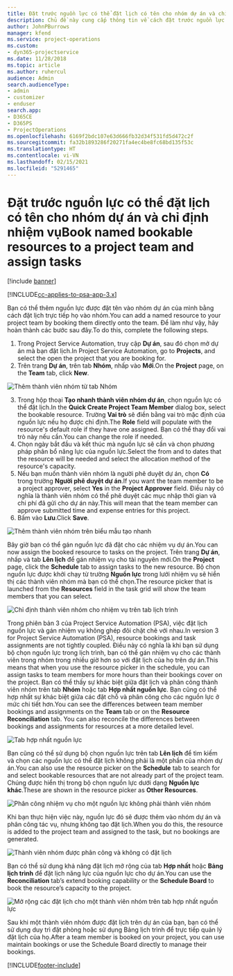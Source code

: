 ```yaml
---
title: Đặt trước nguồn lực có thể đặt lịch có tên cho nhóm dự án và chỉ định nhiệm vụ
description: Chủ đề này cung cấp thông tin về cách đặt trước nguồn lực được nêu tên cho nhóm dự án và chỉ định nhiệm vụ cho nguồn lực.
author: JohnPBurrows
manager: kfend
ms.service: project-operations
ms.custom:
- dyn365-projectservice
ms.date: 11/28/2018
ms.topic: article
ms.author: ruhercul
audience: Admin
search.audienceType:
- admin
- customizer
- enduser
search.app:
- D365CE
- D365PS
- ProjectOperations
ms.openlocfilehash: 6169f2bdc107e63d666fb32d34f531fd5d472c2f
ms.sourcegitcommit: fa32b1893286f20271fa4ec4be8fc68bd135f53c
ms.translationtype: HT
ms.contentlocale: vi-VN
ms.lasthandoff: 02/15/2021
ms.locfileid: "5291465"
---
```

# <a name="book-named-bookable-resources-to-a-project-team-and-assign-tasks"></a><span data-ttu-id="23c78-103">Đặt trước nguồn lực có thể đặt lịch có tên cho nhóm dự án và chỉ định nhiệm vụ</span><span class="sxs-lookup"><span data-stu-id="23c78-103">Book named bookable resources to a project team and assign tasks</span></span> 

[!include [banner](../includes/psa-now-project-operations.md)]

[!INCLUDE[cc-applies-to-psa-app-3.x](../includes/cc-applies-to-psa-app-3x.md)]

<span data-ttu-id="23c78-104">Bạn có thể thêm nguồn lực được đặt tên vào nhóm dự án của mình bằng cách đặt lịch trực tiếp họ vào nhóm.</span><span class="sxs-lookup"><span data-stu-id="23c78-104">You can  add a named resource to your project team by booking them directly onto the team.</span></span> <span data-ttu-id="23c78-105">Để làm như vậy, hãy hoàn thành các bước sau đây.</span><span class="sxs-lookup"><span data-stu-id="23c78-105">To do this, complete the following steps.</span></span>

1. <span data-ttu-id="23c78-106">Trong Project Service Automation, truy cập **Dự án**, sau đó chọn mở dự án mà bạn đặt lịch.</span><span class="sxs-lookup"><span data-stu-id="23c78-106">In  Project Service Automation, go to **Projects**, and select the open the project that you are booking for.</span></span>
2. <span data-ttu-id="23c78-107">Trên trang **Dự án**, trên tab **Nhóm**, nhấp vào **Mới**.</span><span class="sxs-lookup"><span data-stu-id="23c78-107">On the **Project** page, on the **Team** tab, click **New**.</span></span> 

![Thêm thành viên nhóm từ tab Nhóm](media/RM-how-to-1.png)

3. <span data-ttu-id="23c78-109">Trong hộp thoại **Tạo nhanh thành viên nhóm dự án**, chọn nguồn lực có thể đặt lịch.</span><span class="sxs-lookup"><span data-stu-id="23c78-109">In the **Quick Create Project Team Member** dialog box, select the bookable resource.</span></span> <span data-ttu-id="23c78-110">Trường **Vai trò** sẽ điền bằng vai trò mặc định của nguồn lực nếu họ được chỉ định.</span><span class="sxs-lookup"><span data-stu-id="23c78-110">The **Role** field will populate with the resource's default role if they have one assigned.</span></span> <span data-ttu-id="23c78-111">Bạn có thể thay đổi vai trò này nếu cần.</span><span class="sxs-lookup"><span data-stu-id="23c78-111">You can change the role if needed.</span></span> 
4. <span data-ttu-id="23c78-112">Chọn ngày bắt đầu và kết thúc mà nguồn lực sẽ cần và chọn phương pháp phân bổ năng lực của nguồn lực.</span><span class="sxs-lookup"><span data-stu-id="23c78-112">Select the from and to dates that the resource will be needed and select the allocation method of the resource's capacity.</span></span> 
5. <span data-ttu-id="23c78-113">Nếu bạn muốn thành viên nhóm là người phê duyệt dự án, chọn **Có** trong trường **Người phê duyệt dự án**.</span><span class="sxs-lookup"><span data-stu-id="23c78-113">If you want the team member to be a project approver, select **Yes** in the **Project Approver** field.</span></span> <span data-ttu-id="23c78-114">Điều này có nghĩa là thành viên nhóm có thể phê duyệt các mục nhập thời gian và chi phí đã gửi cho dự án này.</span><span class="sxs-lookup"><span data-stu-id="23c78-114">This will mean that the team member can approve submitted time and expense entries for this project.</span></span> 
6. <span data-ttu-id="23c78-115">Bấm vào **Lưu**.</span><span class="sxs-lookup"><span data-stu-id="23c78-115">Click **Save**.</span></span>

![Thêm thành viên nhóm trên biểu mẫu tạo nhanh](media/RM-how-to-2.png)


<span data-ttu-id="23c78-117">Bây giờ bạn có thể gán nguồn lực đã đặt cho các nhiệm vụ dự án.</span><span class="sxs-lookup"><span data-stu-id="23c78-117">You can now assign the booked resource to tasks on the project.</span></span> <span data-ttu-id="23c78-118">Trên trang **Dự án**, nhấp và tab **Lên lịch** để gán nhiệm vụ cho tài nguyên mới.</span><span class="sxs-lookup"><span data-stu-id="23c78-118">On the **Project** page, click the **Schedule** tab to assign tasks to the new resource.</span></span> <span data-ttu-id="23c78-119">Bộ chọn nguồn lực được khởi chạy từ trường **Nguồn lực** trong lưới nhiệm vụ sẽ hiển thị các thành viên nhóm mà bạn có thể chọn.</span><span class="sxs-lookup"><span data-stu-id="23c78-119">The resource picker that is launched from the **Resources** field in the task grid will show the team members that you can select.</span></span>

![Chỉ định thành viên nhóm cho nhiệm vụ trên tab lịch trình](media/RM-how-to-3.png)

<span data-ttu-id="23c78-121">Trong phiên bản 3 của Project Service Automation (PSA), việc đặt lịch nguồn lực và gán nhiệm vụ không ghép đôi chặt chẽ với nhau.</span><span class="sxs-lookup"><span data-stu-id="23c78-121">In version 3 for Project Service Automation (PSA), resource bookings and task assignments are not tightly coupled.</span></span> <span data-ttu-id="23c78-122">Điều này có nghĩa là khi bạn sử dụng bộ chọn nguồn lực trong lịch trình, bạn có thể gán nhiệm vụ cho các thành viên trong nhóm trong nhiều giờ hơn so với đặt lịch của họ trên dự án.</span><span class="sxs-lookup"><span data-stu-id="23c78-122">This means that when you use the resource picker in the schedule, you can assign tasks to team members for more hours than their bookings cover on the project.</span></span>
<span data-ttu-id="23c78-123">Bạn có thể thấy sự khác biệt giữa đặt lịch và phân công thành viên nhóm trên tab **Nhóm** hoặc tab **Hợp nhất nguồn lực**. Bạn cũng có thể hợp nhất sự khác biệt giữa các đặt chỗ và phân công cho các nguồn lực ở mức chi tiết hơn.</span><span class="sxs-lookup"><span data-stu-id="23c78-123">You can see the differences between team member bookings and assignments on the **Team** tab or on the **Resource Reconciliation** tab. You can also reconcile the differences between bookings and assignments for resources at a more detailed level.</span></span>

![Tab hợp nhất nguồn lực](media/RM-how-to-4.png)

<span data-ttu-id="23c78-125">Bạn cũng có thể sử dụng bộ chọn nguồn lực trên tab **Lên lịch** để tìm kiếm và chọn các nguồn lực có thể đặt lịch không phải là một phần của nhóm dự án.</span><span class="sxs-lookup"><span data-stu-id="23c78-125">You can also use the resource picker on the **Schedule** tab to search for and select bookable resources that are not already part of the project team.</span></span> <span data-ttu-id="23c78-126">Chúng được hiển thị trong bộ chọn nguồn lực dưới dạng **Nguồn lực khác**.</span><span class="sxs-lookup"><span data-stu-id="23c78-126">These are shown in the resource picker as **Other Resources**.</span></span>

![Phân công nhiệm vụ cho một nguồn lực không phải thành viên nhóm](media/RM-how-to-5.png)

<span data-ttu-id="23c78-128">Khi bạn thực hiện việc này, nguồn lực đó sẽ được thêm vào nhóm dự án và phân công tác vụ, nhưng không tạo đặt lịch.</span><span class="sxs-lookup"><span data-stu-id="23c78-128">When you do this, the resource is added to the project team and assigned to the task, but no bookings are generated.</span></span>

![Thành viên nhóm được phân công và không có đặt lịch](media/RM-how-to-6.png)

<span data-ttu-id="23c78-130">Bạn có thể sử dụng khả năng đặt lịch mở rộng của tab **Hợp nhất** hoặc **Bảng lịch trình** để đặt lịch năng lực của nguồn lực cho dự án.</span><span class="sxs-lookup"><span data-stu-id="23c78-130">You can use the **Reconciliation** tab’s extend booking capability or the **Schedule Board** to book the resource’s capacity to the project.</span></span>

![Mở rộng các đặt lịch cho một thành viên nhóm trên tab hợp nhất nguồn lực](media/RM-how-to-7.png)

<span data-ttu-id="23c78-132">Sau khi một thành viên nhóm được đặt lịch trên dự án của bạn, bạn có thể sử dụng duy trì đặt phòng hoặc sử dụng Bảng lịch trình để trực tiếp quản lý đặt lịch của họ.</span><span class="sxs-lookup"><span data-stu-id="23c78-132">After a team member is booked on your project, you can use maintain bookings or use the Schedule Board directly to manage their bookings.</span></span>


[!INCLUDE[footer-include](../includes/footer-banner.md)]